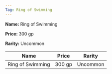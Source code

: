 ```yaml
---
Tag: Ring of Swimming
---
```


**Name:** Ring of Swimming

**Price:** 300 gp

**Rarity:** Uncommon

| Name     | Price     | Rarity     |
| -------- | --------- | ---------- |
| Ring of Swimming | 300 gp | Uncommon |
